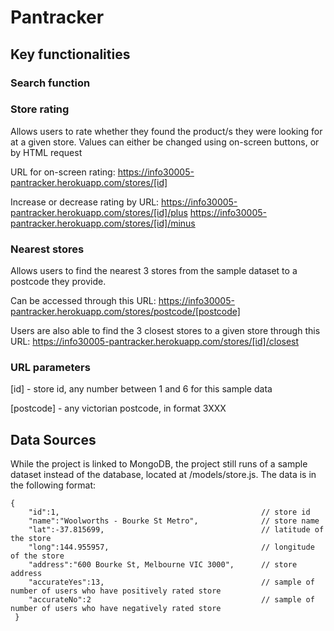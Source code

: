 # Pantracker

## Key functionalities

### Search function

### Store rating
Allows users to rate whether they found the product/s they were looking for at a given store. Values can either be changed using on-screen buttons, or by HTML request

URL for on-screen rating:
https://info30005-pantracker.herokuapp.com/stores/[id]

Increase or decrease rating by URL:
https://info30005-pantracker.herokuapp.com/stores/[id]/plus
https://info30005-pantracker.herokuapp.com/stores/[id]/minus


### Nearest stores
Allows users to find the nearest 3 stores from the sample dataset to a postcode they provide.

Can be accessed through this URL:
https://info30005-pantracker.herokuapp.com/stores/postcode/[postcode]

Users are also able to find the 3 closest stores to a given store through this URL:
https://info30005-pantracker.herokuapp.com/stores/[id]/closest


### URL parameters

[id] - store id, any number between 1 and 6 for this sample data

[postcode] - any victorian postcode, in format 3XXX



## Data Sources
While the project is linked to MongoDB, the project still runs of a sample dataset instead of the database, located at
/models/store.js. The data is in the following format:

```
{
    "id":1,                                             // store id
    "name":"Woolworths - Bourke St Metro",              // store name
    "lat":-37.815699,                                   // latitude of the store
    "long":144.955957,                                  // longitude of the store
    "address":"600 Bourke St, Melbourne VIC 3000",      // store address
    "accurateYes":13,                                   // sample of number of users who have positively rated store
    "accurateNo":2                                      // sample of number of users who have negatively rated store
 }
 ```

